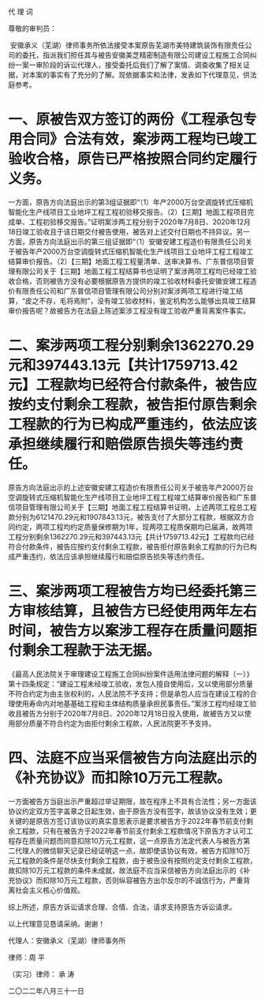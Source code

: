 代 理 词

尊敬的审判员：

 安徽承义（芜湖）律师事务所依法接受本案原告芜湖市美特建筑装饰有限责任公司的委托，指派我们担任其与被告安徽美芝精密制造有限公司建设工程施工合同纠纷一案一审阶段的诉讼代理人，接受委托后我们了解了案情、调查收集了相关证据，对本案的事实有了充分的了解。现依据事实和法律，发表如下代理意见，供法庭参考。

# 一、原被告双方签订的两份《工程承包专用合同》合法有效，案涉两工程均已竣工验收合格，原告已严格按照合同约定履行义务。

一方面，原告方向法庭出示的第3组证据即“（1）年产2000万台空调旋转式压缩机智能化生产线项目工业地坪工程工程初验移交报告。（2）【三期】地面工程项目完成单、工程初验移交报告。”证明案涉两工程分别于2020年7月8日、2020年12月18日竣工验收且于该日期交付被告使用，被告对上述交付日期也不持异议。另一方面，原告方向法庭出示的第三组证据即“（1）安徽安建工程造价有限责任公司关于被告年产2000万台空调旋转式压缩机智能化生产线项目工业地坪工程工程竣工结算审价报告。（2）【三期】地面工程工程量清单、送审决算书、广东普信项目管理有限公司关于【三期】地面工程工程结算书也证明了案涉两项工程均已经竣工验收合格，否则被告方没有必要根据原告方提供的竣工验收材料委托安徽安建工程造价有限责任公司和广东普信项目管理有限公司分别对案涉两项工程进行竣工结算，“皮之不存，毛将焉附”，没有竣工验收材料，鉴定机构怎么能够出具竣工结算审价报告呢？故被告方在法庭上陈述案涉工程没有竣工验收严重背离案件事实。

# 二、案涉两项工程分别剩余1362270.29元和397443.13元【共计1759713.42元】工程款均已经符合付款条件，被告应按约支付剩余工程款，被告拒付原告剩余工程款的行为已构成严重违约，依法应该承担继续履行和赔偿原告损失等违约责任。

原告方向法庭出示的上述安徽安建工程造价有限责任公司关于被告年产2000万台空调旋转式压缩机智能化生产线项目工业地坪工程工程竣工结算审价报告和广东普信项目管理有限公司关于【三期】地面工程工程结算书证明，上述两项工程总工程款分别为6121470.29元和1907843.13元，被告支付了大部分工程款，根据双方合同约定，两项工程均约定质量保修期为1年，现两项工程质保期均已届满，故两项工程分别剩余1362270.29元和397443.13元【共计1759713.42元】工程款均已经符合付款条件，被告应按约支付剩余工程款，被告拒付原告剩余工程款的行为已构成严重违约，依法应该承担继续履行和赔偿原告损失等违约责任。

# 三、案涉两项工程被告方均已经委托第三方审核结算，且被告方已经使用两年左右时间，被告方以案涉工程存在质量问题拒付剩余工程款于法无据。

《最高人民法院关于审理建设工程施工合同纠纷案件适用法律问题的解释（一）》第十四条规定：“建设工程未经竣工验收，发包人擅自使用后，又以使用部分质量不符合约定为由主张权利的，人民法院不予支持；但是承包人应当在建设工程的合理使用寿命内对地基基础工程和主体结构质量承担民事责任。”案涉工程均经竣工验收且被告方分别于2020年7月8日、2020年12月18日投入使用，故被告方又以使用部分质量不符合约定为由拒付剩余工程款，人民法院更不予支持。

# 四、法庭不应当采信被告方向法庭出示的《补充协议》而扣除10万元工程款。

一方面被告方当庭出示严重超过举证期限，故在程序上不具有合法性；另一方面该协议约定双方签字盖章之日起生效，由于原告方没有签字，故该协议没有生效；更关键的是原告方签订该协议的真实意思表示是要求被告方于2022年春节前支付剩余工程款，只有在被告方于2022年春节前支付剩余工程款情况下原告方才认可工程存在质量问题而同意扣除10万元工程款，这一点原告方法定代表人与被告方第二代理人的微信聊天记录已经证明这一点，故即使该协议有效，被告方扣除10万元工程款的条件是尽快支付剩余工程款，由于被告没有按照约定支付剩余工程款，故扣除10万元工程款的条件未成就，故法庭不应当采信被告方向法庭出示的《补充协议》而扣除10万元工程款，否则纵容被告方出尔反尔的不诚信行为，严重背离社会主义核心价值观。

综上所述，原告方诉讼请求合理、合情、合法，请求支持原告方诉讼请求。

以上代理意见恳请采纳。谢谢！

代理人：安徽承义（芜湖）律师事务所

律师：周 平

（实习）律师： 承 涛

二〇二二年八月三十一日